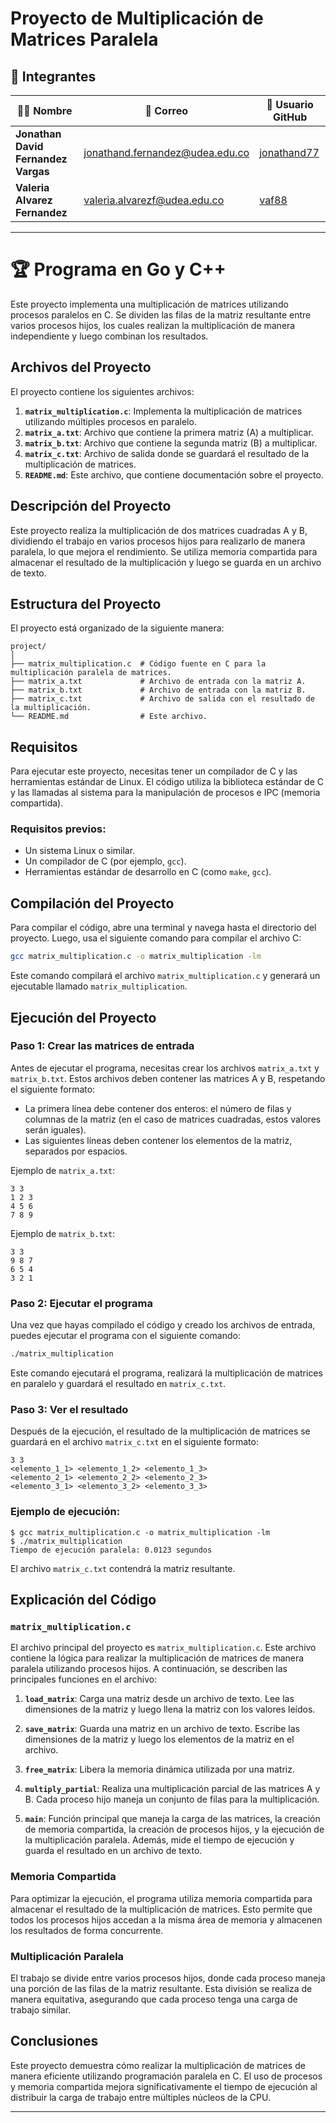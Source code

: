 # Proyecto de Multiplicación de Matrices Paralela

## 👥 Integrantes

| 👨‍💻 Nombre | 📧 Correo | 🐙 Usuario GitHub |
|---|---|---|
| **Jonathan David Fernandez Vargas** | jonathand.fernandez@udea.edu.co | [jonathand77](https://github.com/jonathand77) |
| **Valeria Alvarez Fernandez** | valeria.alvarezf@udea.edu.co | [vaf88](https://github.com/vaf88) |

---

# 🏆 Programa en Go y C++

Este proyecto implementa una multiplicación de matrices utilizando procesos paralelos en C. Se dividen las filas de la matriz resultante entre varios procesos hijos, los cuales realizan la multiplicación de manera independiente y luego combinan los resultados.

## Archivos del Proyecto

El proyecto contiene los siguientes archivos:

1. **`matrix_multiplication.c`**: Implementa la multiplicación de matrices utilizando múltiples procesos en paralelo.
2. **`matrix_a.txt`**: Archivo que contiene la primera matriz (A) a multiplicar.
3. **`matrix_b.txt`**: Archivo que contiene la segunda matriz (B) a multiplicar.
4. **`matrix_c.txt`**: Archivo de salida donde se guardará el resultado de la multiplicación de matrices.
5. **`README.md`**: Este archivo, que contiene documentación sobre el proyecto.

## Descripción del Proyecto

Este proyecto realiza la multiplicación de dos matrices cuadradas A y B, dividiendo el trabajo en varios procesos hijos para realizarlo de manera paralela, lo que mejora el rendimiento. Se utiliza memoria compartida para almacenar el resultado de la multiplicación y luego se guarda en un archivo de texto.

## Estructura del Proyecto

El proyecto está organizado de la siguiente manera:

```
project/
│
├── matrix_multiplication.c  # Código fuente en C para la multiplicación paralela de matrices.
├── matrix_a.txt             # Archivo de entrada con la matriz A.
├── matrix_b.txt             # Archivo de entrada con la matriz B.
├── matrix_c.txt             # Archivo de salida con el resultado de la multiplicación.
└── README.md                # Este archivo.
```

## Requisitos

Para ejecutar este proyecto, necesitas tener un compilador de C y las herramientas estándar de Linux. El código utiliza la biblioteca estándar de C y las llamadas al sistema para la manipulación de procesos e IPC (memoria compartida).

### Requisitos previos:

- Un sistema Linux o similar.
- Un compilador de C (por ejemplo, `gcc`).
- Herramientas estándar de desarrollo en C (como `make`, `gcc`).

## Compilación del Proyecto

Para compilar el código, abre una terminal y navega hasta el directorio del proyecto. Luego, usa el siguiente comando para compilar el archivo C:

```bash
gcc matrix_multiplication.c -o matrix_multiplication -lm
```

Este comando compilará el archivo `matrix_multiplication.c` y generará un ejecutable llamado `matrix_multiplication`.

## Ejecución del Proyecto

### Paso 1: Crear las matrices de entrada

Antes de ejecutar el programa, necesitas crear los archivos `matrix_a.txt` y `matrix_b.txt`. Estos archivos deben contener las matrices A y B, respetando el siguiente formato:

- La primera línea debe contener dos enteros: el número de filas y columnas de la matriz (en el caso de matrices cuadradas, estos valores serán iguales).
- Las siguientes líneas deben contener los elementos de la matriz, separados por espacios.

Ejemplo de `matrix_a.txt`:
```
3 3
1 2 3
4 5 6
7 8 9
```

Ejemplo de `matrix_b.txt`:
```
3 3
9 8 7
6 5 4
3 2 1
```

### Paso 2: Ejecutar el programa

Una vez que hayas compilado el código y creado los archivos de entrada, puedes ejecutar el programa con el siguiente comando:

```bash
./matrix_multiplication
```

Este comando ejecutará el programa, realizará la multiplicación de matrices en paralelo y guardará el resultado en `matrix_c.txt`.

### Paso 3: Ver el resultado

Después de la ejecución, el resultado de la multiplicación de matrices se guardará en el archivo `matrix_c.txt` en el siguiente formato:

```
3 3
<elemento_1_1> <elemento_1_2> <elemento_1_3>
<elemento_2_1> <elemento_2_2> <elemento_2_3>
<elemento_3_1> <elemento_3_2> <elemento_3_3>
```

### Ejemplo de ejecución:

```
$ gcc matrix_multiplication.c -o matrix_multiplication -lm
$ ./matrix_multiplication
Tiempo de ejecución paralela: 0.0123 segundos
```

El archivo `matrix_c.txt` contendrá la matriz resultante.

## Explicación del Código

### `matrix_multiplication.c`

El archivo principal del proyecto es `matrix_multiplication.c`. Este archivo contiene la lógica para realizar la multiplicación de matrices de manera paralela utilizando procesos hijos. A continuación, se describen las principales funciones en el archivo:

1. **`load_matrix`**: Carga una matriz desde un archivo de texto. Lee las dimensiones de la matriz y luego llena la matriz con los valores leídos.
   
2. **`save_matrix`**: Guarda una matriz en un archivo de texto. Escribe las dimensiones de la matriz y luego los elementos de la matriz en el archivo.

3. **`free_matrix`**: Libera la memoria dinámica utilizada por una matriz.

4. **`multiply_partial`**: Realiza una multiplicación parcial de las matrices A y B. Cada proceso hijo maneja un conjunto de filas para la multiplicación.

5. **`main`**: Función principal que maneja la carga de las matrices, la creación de memoria compartida, la creación de procesos hijos, y la ejecución de la multiplicación paralela. Además, mide el tiempo de ejecución y guarda el resultado en un archivo de texto.

### Memoria Compartida

Para optimizar la ejecución, el programa utiliza memoria compartida para almacenar el resultado de la multiplicación de matrices. Esto permite que todos los procesos hijos accedan a la misma área de memoria y almacenen los resultados de forma concurrente.

### Multiplicación Paralela

El trabajo se divide entre varios procesos hijos, donde cada proceso maneja una porción de las filas de la matriz resultante. Esta división se realiza de manera equitativa, asegurando que cada proceso tenga una carga de trabajo similar.

## Conclusiones

Este proyecto demuestra cómo realizar la multiplicación de matrices de manera eficiente utilizando programación paralela en C. El uso de procesos y memoria compartida mejora significativamente el tiempo de ejecución al distribuir la carga de trabajo entre múltiples núcleos de la CPU.

---